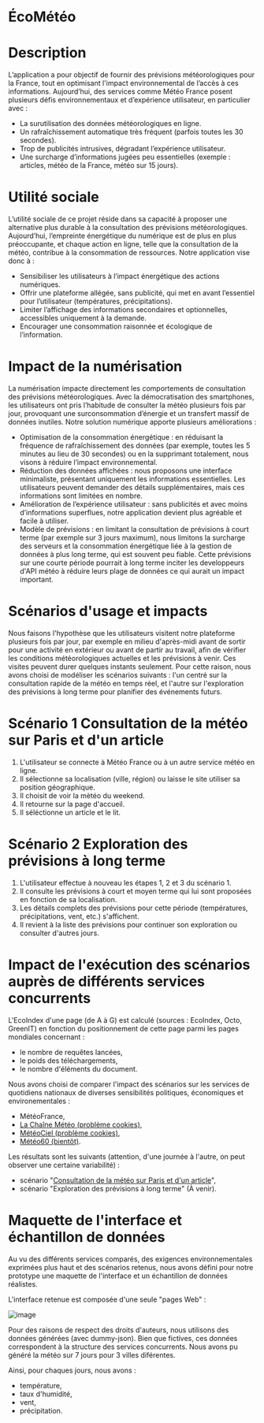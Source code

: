 # ÉcoMétéo

# Description
L’application a pour objectif de fournir des prévisions météorologiques pour la France, tout en optimisant l'impact environnemental de l’accès à ces informations. Aujourd’hui, des services comme Météo France posent plusieurs défis environnementaux et d’expérience utilisateur, en particulier avec :
- La surutilisation des données météorologiques en ligne.
- Un rafraîchissement automatique très fréquent (parfois toutes les 30 secondes).
- Trop de publicités intrusives, dégradant l’expérience utilisateur.
- Une surcharge d’informations jugées peu essentielles (exemple : articles, météo de la France, météo sur 15 jours).

# Utilité sociale
L’utilité sociale de ce projet réside dans sa capacité à proposer une alternative plus durable à la consultation des prévisions météorologiques. Aujourd’hui, l’empreinte énergétique du numérique est de plus en plus préoccupante, et chaque action en ligne, telle que la consultation de la météo, contribue à la consommation de ressources. Notre application vise donc à :
- Sensibiliser les utilisateurs à l’impact énergétique des actions numériques.
- Offrir une plateforme allégée, sans publicité, qui met en avant l’essentiel pour l’utilisateur (températures, précipitations).
- Limiter l’affichage des informations secondaires et optionnelles, accessibles uniquement à la demande.
- Encourager une consommation raisonnée et écologique de l’information.

# Impact de la numérisation
La numérisation impacte directement les comportements de consultation des prévisions météorologiques. Avec la démocratisation des smartphones, les utilisateurs ont pris l’habitude de consulter la météo plusieurs fois par jour, provoquant une surconsommation d’énergie et un transfert massif de données inutiles. Notre solution numérique apporte plusieurs améliorations :
- Optimisation de la consommation énergétique : en réduisant la fréquence de rafraîchissement des données (par exemple, toutes les 5 minutes au lieu de 30 secondes) ou en la supprimant totalement, nous visons à réduire l’impact environnemental.
- Réduction des données affichées : nous proposons une interface minimaliste, présentant uniquement les informations essentielles. Les utilisateurs peuvent demander des détails supplémentaires, mais ces informations sont limitées en nombre.
- Amélioration de l’expérience utilisateur : sans publicités et avec moins d’informations superflues, notre application devient plus agréable et facile à utiliser.
- Modèle de prévisions : en limitant la consultation de prévisions à court terme (par exemple sur 3 jours maximum), nous limitons la surcharge des serveurs et la consommation énergétique liée à la gestion de données à plus long terme, qui est souvent peu fiable. Cette prévisions sur une courte période pourrait à long terme inciter les developpeurs d'API météo à réduire leurs plage de données ce qui aurait un impact important. 

# Scénarios d'usage et impacts
Nous faisons l'hypothèse que les utilisateurs visitent notre plateforme plusieurs fois par jour, par exemple en milieu d'après-midi avant de sortir pour une activité en extérieur ou avant de partir au travail, afin de vérifier les conditions météorologiques actuelles et les prévisions à venir. Ces visites peuvent durer quelques instants seulement. Pour cette raison, nous avons choisi de modéliser les scénarios suivants : l'un centré sur la consultation rapide de la météo en temps réel, et l'autre sur l'exploration des prévisions à long terme pour planifier des événements futurs.

# Scénario 1 Consultation de la météo sur Paris et d'un article
  1. L'utilisateur se connecte à Météo France ou à un autre service météo en ligne.
  2. Il sélectionne sa localisation (ville, région) ou laisse le site utiliser sa position géographique.
  3. Il choisit de voir la mètéo du weekend.
  4. Il retourne sur la page d'accueil.
  5. Il séléctionne un article et le lit.

# Scénario 2 Exploration des prévisions à long terme
  1. L'utilisateur effectue à nouveau les étapes 1, 2 et 3 du scénario 1.
  2. Il consulte les prévisions à court et moyen terme qui lui sont proposées en fonction de sa localisation.
  4. Les détails complets des prévisions pour cette période (températures, précipitations, vent, etc.) s'affichent.
  5. Il revient à la liste des prévisions pour continuer son exploration ou consulter d'autres jours.

# Impact de l'exécution des scénarios auprès de différents services concurrents
L'EcoIndex d'une page (de A à G) est calculé (sources : EcoIndex, Octo, GreenIT) en fonction du positionnement de cette page parmi les pages mondiales concernant :

  - le nombre de requêtes lancées,
  - le poids des téléchargements,
  - le nombre d'éléments du document.

Nous avons choisi de comparer l'impact des scénarios sur les services de quotidiens nationaux de diverses sensibilités politiques, économiques et environementales :

  - MétéoFrance,
  - [La Chaîne Météo (problème cookies)](https://htmlpreview.github.io/?https://raw.githubusercontent.com/UTT-GL03/EcoMeteo/main/benchmark/greenit_analysis_extension/LaChaineMeteo_greenit.png),
  - [MétéoCiel (problème cookies)](https://htmlpreview.github.io/?https://raw.githubusercontent.com/UTT-GL03/EcoMeteo/main/benchmark/greenit_analysis_extension/MeteoCiel_greenit.png),
  - [Météo60 (bientôt)](https://htmlpreview.github.io/?https://raw.githubusercontent.com/UTT-GL03/EcoMeteo/main/benchmark/greenit_analysis_extension/Meteo60_greenit.png).

Les résultats sont les suivants (attention, d'une journée à l'autre, on peut observer une certaine variabilité) :

  - scénario "[Consultation de la météo sur Paris et d'un article](https://htmlpreview.github.io/?https://raw.githubusercontent.com/UTT-GL03/EcoMeteo/main/benchmark/benchmark.html)",
  - scénario "Exploration des prévisions à long terme" (À venir).

# Maquette de l'interface et échantillon de données

Au vu des différents services comparés, des exigences environnementales exprimées plus haut et des scénarios retenus, nous avons défini pour notre prototype une maquette de l'interface et un échantillon de données réalistes.

L'interface retenue est composée d'une seule "pages Web" :

![image](https://github.com/user-attachments/assets/7759861e-7446-487e-ac34-3c65c7a5635e)

Pour des raisons de respect des droits d'auteurs, nous utilisons des données générées (avec dummy-json). Bien que fictives, ces données correspondent à la structure des services concurrents.
Nous avons pu généré la météo sur 7 jours pour 3 villes diférentes.

Ainsi, pour chaques jours, nous avons :

  - température, 
  - taux d'humidité, 
  - vent, 
  - précipitation.
